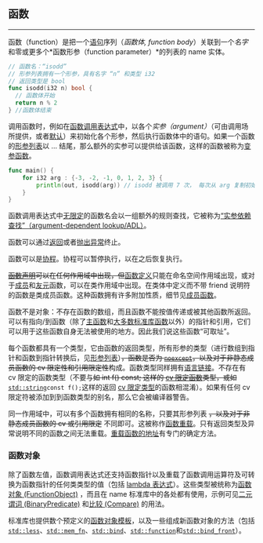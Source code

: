 ## 函数

---

函数（function）是把一个[语句](/language/statements.md "language/statements")序列（*函数体, function body*）关联到一个*名字*和零或更多个*函数形参（function parameter）*的列表的 name 实体。

```go
// 函数名：“isodd”
// 形参列表拥有一个形参，具有名字 “n” 和类型 i32
// 返回类型是 bool
func isodd(i32 n) bool {
  // 函数体开始
  return n % 2
} //函数体结束
```

调用函数时，例如在[函数调用表达式](/language/operator_other#内建函数调用运算符 "language/operator other")中，以各个*实参（argument）*（可由调用场所提供，或者[默认](/language/default_arguments "language/default arguments")）来初始化各个形参，然后执行函数体中的语句。如果一个函数的[形参列表](/language/function#形参列表 "language/function")以 ... 结尾，那么额外的实参可以提供给该函数，这样的函数被称为[变参函数](/language/variadic_arguments "language/variadic arguments")。

```go
func main() {
    for i32 arg : {-3, -2, -1, 0, 1, 2, 3} {
        println(out, isodd(arg)) // isodd 被调用 7 次， 每次从 arg 复制初始化 n
    }
}
```

函数调用表达式中[无限定](/language/unqualified_lookup "language/unqualified lookup")的函数名会以一组额外的规则查找，它被称为[“实参依赖查找”（argument-dependent lookup/ADL）](/language/adl "language/adl")。

函数可以通过[返回](/language/return "language/return")或者[抛出](/language/throw "language/throw")[异常](/language/exceptions.md "language/exceptions")终止。

函数可以是[协程](/language/coroutines "language/coroutines")。协程可以暂停执行，以在之后恢复执行。

~~[函数声明](/language/function "language/function")可以在任何作用域中出现，但~~[函数定义](/language/function "language/function")只能在命名空间作用域出现，或对于[成员](/language/member_functions "language/member functions")和[友元](/language/friend "language/friend")函数，可以在类作用域中出现。在类体中定义而不带 friend 说明符的函数是类成员函数。这种函数拥有许多附加性质，细节见[成员函数](/language/member_functions "language/member functions")。

函数不是对象：不存在函数的数组，而且函数不能按值传递或被其他函数所返回。可以有指向/到函数（除了[主函数](/language/main_function "language/main function")和[大多数标准库函数](/language/extending_std#取址限制 "language/extending std")以外）的指针和引用，它们可以用于这些函数自身无法被使用的地方。因此我们说这些函数“可取址”。

每个函数都具有一个类型，它由函数的返回类型，所有形参的类型（进行数组到指针和函数到指针转换后，见[形参列表](/language/function#形参列表 "language/function")）~~，函数是否为 [`noexcept`](/language/noexcept_spec "language/noexcept spec")，以及对于非静态成员函数的 cv 限定性和引用限定性~~构成。函数类型同样拥有[语言链接](/language/language_linkage "language/language linkage")。不存在有 cv 限定的函数类型（不要与~~如 int f() const; 这样的 [cv 限定函数](/language/member_functions "language/member functions")类型，或如~~ [`std::string`](/string/basic_string)`const f();`这样的返回 [cv 限定类型](/language/cv "language/cv")的函数相混淆）。如果有任何 cv 限定符被添加到到函数类型的别名，那么它会被编译器警告。

同一作用域中，可以有多个函数拥有相同的名称，只要其形参列表 ~~，以及对于非静态成员函数的 cv 或引用限定~~ 不同即可。这被称作[函数重载](/language/overload_resolution "language/overload resolution")。只有返回类型及异常说明不同的函数之间无法重载。[重载函数的地址](/language/overloaded_address "language/overloaded address")有专门的确定方法。

### 函数对象

除了函数左值，函数调用表达式还支持函数指针以及重载了函数调用运算符及可转换为函数指针的任何类类型的值（包括 [lambda 表达式](/language/lambda "language/lambda")）。这些类型被统称为[函数对象 (FunctionObject)](/named_req/FunctionObject "named req/FunctionObject") ，而且在 name 标准库中的各处都有使用，示例可见[二元谓词 (BinaryPredicate)](/named_req/BinaryPredicate "named req/BinaryPredicate") 和[比较 (Compare)](/named_req/Compare "named req/Compare") 的用法。

标准库也提供数个预定义的[函数对象模板](/utility/functional "utility/functional")，以及一些组成新函数对象的方法（包括 [`std::less`](/utility/functional/less "utility/functional/less")、[`std::mem_fn`](/utility/functional/mem_fn "utility/functional/mem fn")、[`std::bind`](/utility/functional/bind "utility/functional/bind")、[`std::function`](/utility/functional/function "utility/functional/function")和[`std::bind_front`](/utility/functional/bind_front "utility/functional/bind front")）。
